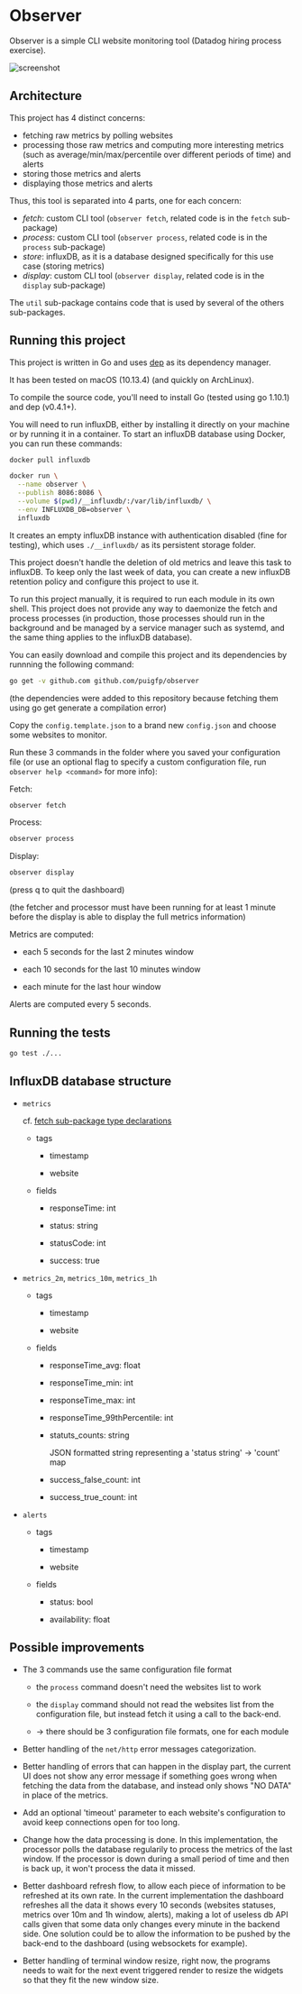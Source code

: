 # Observer

Observer is a simple CLI website monitoring tool (Datadog hiring process exercise).

![screenshot](screenshot.png)

## Architecture

This project has 4 distinct concerns:

- fetching raw metrics by polling websites
- processing those raw metrics and computing more interesting metrics (such as average/min/max/percentile over different periods of time) and alerts
- storing those metrics and alerts
- displaying those metrics and alerts

Thus, this tool is separated into 4 parts, one for each concern:

- *fetch*: custom CLI tool (`observer fetch`, related code is in the `fetch` sub-package)
- *process*: custom CLI tool (`observer process`, related code is in the `process` sub-package)
- *store*: influxDB, as it is a database designed specifically for this use case (storing metrics)
- *display*: custom CLI tool (`observer display`, related code is in the `display` sub-package)

The `util` sub-package contains code that is used by several of the others sub-packages.

## Running this project

This project is written in Go and uses [dep](https://github.com/golang/dep) as its dependency manager.

It has been tested on macOS (10.13.4) (and quickly on ArchLinux).

To compile the source code, you'll need to install Go (tested using go 1.10.1) and dep (v0.4.1+).

You will need to run influxDB, either by installing it directly on your machine or by running it in a container. To start an influxDB database using Docker, you can run these commands:

```bash
docker pull influxdb

docker run \
  --name observer \
  --publish 8086:8086 \
  --volume $(pwd)/__influxdb/:/var/lib/influxdb/ \
  --env INFLUXDB_DB=observer \
  influxdb
```

It creates an empty influxDB instance with authentication disabled (fine for testing), which uses `./__influxdb/` as its persistent storage folder.

This project doesn't handle the deletion of old metrics and leave this task to influxDB. To keep only the last week of data, you can create a new influxDB retention policy and configure this project to use it.

To run this project manually, it is required to run each module in its own shell. This project does not provide any way to daemonize the fetch and process processes (in production, those processes should run in the background and be managed by a service manager such as systemd, and the same thing applies to the influxDB database).

You can easily download and compile this project and its dependencies by runnning the following command:

```bash
go get -v github.com github.com/puigfp/observer
```

(the dependencies were added to this repository because fetching them using go get generate a compilation error)

Copy the `config.template.json` to a brand new `config.json` and choose some websites to monitor.

Run these 3 commands in the folder where you saved your configuration file (or use an optional flag to specify a custom configuration file, run `observer help <command>` for more info):

Fetch:

```bash
observer fetch
```

Process:

```bash
observer process
```

Display:

```bash
observer display
```

(press q to quit the dashboard)

(the fetcher and processor must have been running for at least 1 minute before the display is able to display the full metrics information)

Metrics are computed:

- each 5 seconds for the last 2 minutes window

- each 10 seconds for the last 10 minutes window

- each minute for the last hour window

Alerts are computed every 5 seconds.

## Running the tests

```bash
go test ./...
```

## InfluxDB database structure

- `metrics`

  cf. [fetch sub-package type declarations](fetch/type.go)

  - tags

    - timestamp

    - website

  - fields

    - responseTime: int

    - status: string

    - statusCode: int

    - success: true

- `metrics_2m`, `metrics_10m`, `metrics_1h`

  - tags

    - timestamp

    - website

  - fields

    - responseTime_avg: float

    - responseTime_min: int

    - responseTime_max: int

    - responseTime_99thPercentile: int

    - statuts_counts: string

      JSON formatted string representing a 'status string' -> 'count' map

    - success_false_count: int

    - success_true_count: int

- `alerts`

  - tags

    - timestamp

    - website

  - fields

    - status: bool

    - availability: float

## Possible improvements


- The 3 commands use the same configuration file format

  - the `process` command doesn't need the websites list to work

  - the `display` command should not read the websites list from the configuration file, but instead fetch it using a call to the back-end.

  - -> there should be 3 configuration file formats, one for each module

- Better handling of the `net/http` error messages categorization.

- Better handling of errors that can happen in the display part, the current UI does not show any error message if something goes wrong when fetching the data from the database, and instead only shows "NO DATA" in place of the metrics.

- Add an optional 'timeout' parameter to each website's configuration to avoid keep connections open for too long.

- Change how the data processing is done. In this implementation, the processor polls the database regularily to process the metrics of the last window. If the processor is down during a small period of time and then is back up, it won't process the data it missed.

- Better dashboard refresh flow, to allow each piece of information to be refreshed at its own rate. In the current implementation the dashboard refreshes all the data it shows every 10 seconds (websites statuses, metrics over 10m and 1h window, alerts), making a lot of useless db API calls given that some data only changes every minute in the backend side. One solution could be to allow the information to be pushed by the back-end to the dashboard (using websockets for example).

- Better handling of terminal window resize, right now, the programs needs to wait for the next event triggered render to resize the widgets so that they fit the new window size.
